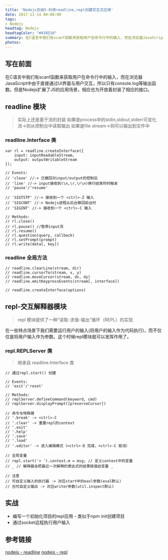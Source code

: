 ```yaml
---
title: 'Nodejs总结5-利用readline,repl创建交互式应用'
date: 2017-11-14 00:00:00
tags:
- Nodejs
headtag: Nodejs
headtagColor: "#43853d"
summary: 在C语言中我们有scanf函数来获取用户在命令行中的输入，而在浏览器JavaScript中由于直接通过UI界面与用户交互，所以只有console.log等输出函数。但是Nodejs扩展了JS的应用场景，相应也为开放着封装了相应的接口。
photos:
---
```


## 写在前面
在C语言中我们有scanf函数来获取用户在命令行中的输入，而在浏览器JavaScript中由于直接通过UI界面与用户交互，所以只有console.log等输出函数。但是Nodejs扩展了JS的应用场景，相应也为开放着封装了相应的接口。

## readline 模块

> 实际上还是基于流的封装
> 如果是process中的stdin,stdout,stderr可变化流->则从控制台中读取输出
> 如果是file stream->则可以输出到文件中

### readline.Interface 类

```
var rl = readline.createInterface({
    input: inputReadableStream,
    output: outputWritableStream
});

// Events:
// 'close' //-> 已撤回对input/output的控制后
// 'line' //-> input接收到(\n,\r,\r\n)换行结束符时触发
// 'pause'/'resume'

// 'SIGTSTP' //-> 接收到一个 <ctrl>-Z 输入
// 'SIGCONT' //-> Nodejs进程从后台移回前台时
// 'SIGINT' //-> 接收到一个 <ctrl>-C 输入

// Methods:
// rl.close()
// rl.pause() //暂停input流
// rl.resume()
// rl.question(query, callback)
// rl.setPrompt(prompt)
// rl.write(data[, key])
```

### readline 全局方法
```
// readline.clearLine(stream, dir)
// readline.cursorTo(stream, x, y)
// readline.moveCursor(stream, dx, dy)
// readline.emitKeypressEvents(stream[, interface])

// readline.createInterface(options)
```

## repl-交互解释器模块

> repl 模块提供了一种“读取-求值-输出”循环（REPL）的实现

在一些特点场景下我们需要运行用户的输入(将用户的输入作为代码执行)，而不仅仅是将用户输入作为参数。这个时候repl模块就可以发挥作用了。

### repl.REPLServer 类

> 继承自 readline.Interface 类

```
// 通过repl.start() 创建

// Events:
// 'exit'/'reset'

// Methods:
// replServer.defineCommand(keyword, cmd)
// replServer.displayPrompt([preserveCursor])

// 命令与特殊键
// '.break' -> <ctrl>-C
// '.clear' -> 重置repl的context
// '.exit'
// '.help'
// '.save'
// '.load'
// '.editor' -> 进入编辑模式（<ctrl>-D 完成，<ctrl>-C 取消）

// 全局变量
// repl.start('> ').context.m = msg; // 定义context中的变量
// _ // 解释器会把最近一次解释的表达式的结果赋值给变量 _

// 注意
// 可自定义输入的执行器 -> 对应start中的eavl参数(eval默认)
// 也可自定义输出 -> 对应writer参数(util.inspect默认)
```

## 实战

* 编写一个初始化项目的repl应用 - 类似于npm init创建项目
* 通过socket远程执行用户输入

## 参考链接

[nodejs - readline](http://nodejs.cn/api/readline.html#readline_readline)
[nodejs - repl](http://nodejs.cn/api/repl.html#repl_repl)
